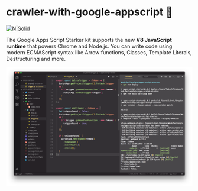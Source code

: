 #  crawler-with-google-appscript 💯

[![N|Solid](https://1.bp.blogspot.com/-6xW4nHPR8H4/XmG_FedoxaI/AAAAAAAACZc/2oqxV3ziJ5Q42GJrZGWW1aGReo0SwyVXACK4BGAYYCw/s1600/vho.png)](https://vanhocpham.blogspot.com/)

The Google Apps Script Starker kit supports the new **V8 JavaScript runtime** that powers Chrome and Node.js. You can write code using modern ECMAScript syntax like Arrow functions, Classes, Template Literals, Destructuring and more.

![Google Apps Script Development with ES6](images/google-apps-script-development.png)
